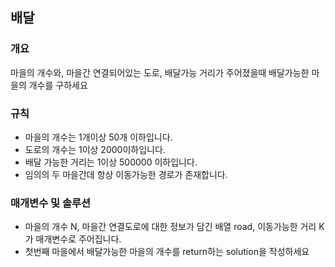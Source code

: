 배달
-----
### 개요
마을의 개수와, 마을간 연결되어있는 도로, 배달가능 거리가 주어졌을때 배달가능한 마을의 개수를 구하세요
### 규칙
+ 마을의 개수는 1개이상 50개 이하입니다.
+ 도로의 개수는 1이상 2000이하입니다.
+ 배달 가능한 거리는 1이상 500000 이하입니다.
+ 임의의 두 마을간데 항상 이동가능한 경로가 존재합니다.
### 매개변수 및 솔루션
+ 마을의 개수 N, 마을간 연결도로에 대한 정보가 담긴 배열 road, 이동가능한 거리 K가 매개변수로 주어집니다.
+ 첫번째 마을에서 배달가능한 마을의 개수를 return하는 solution을 작성하세요
